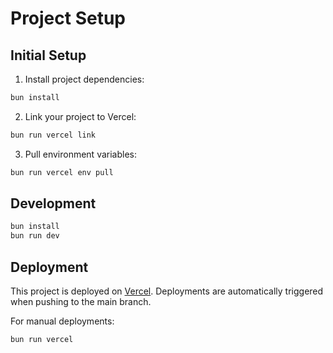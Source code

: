 # Project Setup

## Initial Setup

1. Install project dependencies:
```bash
bun install
```

2. Link your project to Vercel:
```bash
bun run vercel link
```

3. Pull environment variables:
```bash
bun run vercel env pull
```

## Development

```bash
bun install
bun run dev
```

## Deployment

This project is deployed on [Vercel](https://vercel.com). Deployments are automatically triggered when pushing to the main branch.

For manual deployments:
```bash
bun run vercel
```
